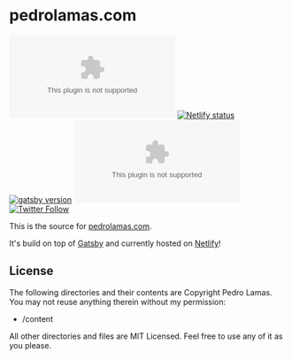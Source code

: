 # pedrolamas.com

[![Build Status](https://pedrolamas.visualstudio.com/pedrolamas.com/_apis/build/status/pedrolamas.com?branchName=master)](https://pedrolamas.visualstudio.com/pedrolamas.com/_build/latest?definitionId=1&branchName=master) [![Netlify status](https://img.shields.io/netlify/43444f2a-de38-4584-8017-32ebf0e7e6fe)](https://app.netlify.com/sites/elegant-swartz-5b0732/deploys) [![gatsby version](https://img.shields.io/github/package-json/dependency-version/pedrolamas/pedrolamas.com/gatsby)](https://www.npmjs.com/package/gatsby) [![License](https://img.shields.io/github/license/pedrolamas/pedrolamas.com)](https://github.com/PedroLamas/pedrolamas.com/blob/master/LICENSE) [![Twitter Follow](https://img.shields.io/twitter/follow/pedrolamas?style=social)](https://twitter.com/pedrolamas)

This is the source for [pedrolamas.com](https://www.pedrolamas.com).

It's build on top of [Gatsby](https://www.gatsbyjs.org/) and currently hosted on [Netlify](https://www.netlify.com)!

## License

The following directories and their contents are Copyright Pedro Lamas. You may not reuse anything therein without my permission:

- /content

All other directories and files are MIT Licensed. Feel free to use any of it as you please.
